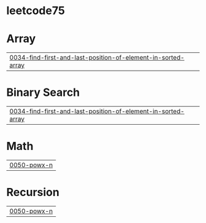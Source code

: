 # leetcode75


# Array
|  |
| ------- |
| [0034-find-first-and-last-position-of-element-in-sorted-array](https://github.com/dkreddysai/leetcode75/tree/master/0034-find-first-and-last-position-of-element-in-sorted-array) |
# Binary Search
|  |
| ------- |
| [0034-find-first-and-last-position-of-element-in-sorted-array](https://github.com/dkreddysai/leetcode75/tree/master/0034-find-first-and-last-position-of-element-in-sorted-array) |
# Math
|  |
| ------- |
| [0050-powx-n](https://github.com/dkreddysai/leetcode75/tree/master/0050-powx-n) |
# Recursion
|  |
| ------- |
| [0050-powx-n](https://github.com/dkreddysai/leetcode75/tree/master/0050-powx-n) |